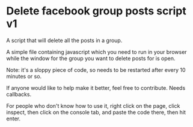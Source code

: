# Delete facebook group posts script v1
A script that will delete all the posts in a group.

A simple file containing javascript which you need to run in your browser while the window for the group you want to delete posts for is open.


Note: it's a sloppy piece of code, so needs to be restarted after every 10 minutes or so. 

If anyone would like to help make it better, feel free to contribute. Needs callbacks. 



For people who don't know how to use it, right click on the page, click inspect, then click on the console tab, and paste the code there, then hit enter. 
